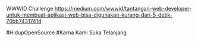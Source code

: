 WWWID Challenge
https://medium.com/wwwid/tantangan-web-developer-untuk-membuat-aplikasi-web-bisa-digunakan-kurang-dari-5-detik-70bb7431741d

#HidupOpenSource
#Karna Kami Suka Telanjang

